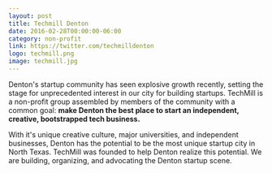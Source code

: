 ```yaml
---
layout: post
title: Techmill Denton
date: 2016-02-28T00:00:00-06:00
category: non-profit
link: https://twitter.com/techmilldenton
logo: techmill.png
image: techmill.jpg
---
```

Denton's startup community has seen explosive growth recently, setting the stage for unprecedented interest in our city for building startups. TechMill is a non-profit group assembled by members of the community with a common goal: **make Denton the best place to start an independent, creative, bootstrapped tech business.**

With it's unique creative culture, major universities, and independent businesses, Denton has the potential to be the most unique startup city in North Texas. TechMill was founded to help Denton realize this potential. We are building, organizing, and advocating the Denton startup scene.